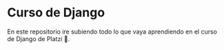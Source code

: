 # Curso de Django

En este repositorio ire subiendo todo lo que vaya aprendiendo en el curso de Django de Platzi 💚.